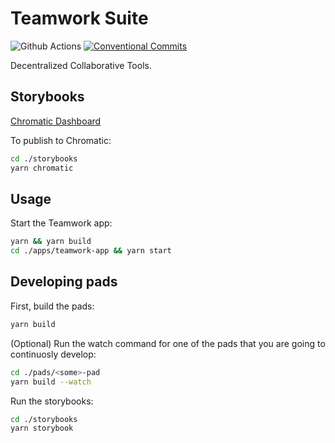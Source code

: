# Teamwork Suite

![Github Actions](https://github.com/dxos/teamwork/workflows/CI/badge.svg)
[![Conventional Commits](https://img.shields.io/badge/Conventional%20Commits-1.0.0-yellow.svg?style=flat-square)](https://conventionalcommits.org)

Decentralized Collaborative Tools.

## Storybooks

[Chromatic Dashboard](https://www.chromatic.com/library?appId=6000854463cdbd00210345900)

To publish to Chromatic:

```bash
cd ./storybooks
yarn chromatic
```

## Usage

Start the Teamwork app:

```bash
yarn && yarn build
cd ./apps/teamwork-app && yarn start
```

## Developing pads

First, build the pads:

```bash
yarn build
```

(Optional) Run the watch command for one of the pads that you are going to continuosly develop:

```bash
cd ./pads/<some>-pad
yarn build --watch
```

Run the storybooks:

```bash
cd ./storybooks
yarn storybook
```
